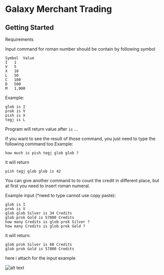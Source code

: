 # Galaxy Merchant Trading

## Getting Started
Requirements

Input command for roman number should be contain by following symbol
```
Symbol	Value
I	1
V	5
X	10
L	50
C	100
D	500
M	1,000
```

Example:

```
glob is I 
prok is V 
pish is X 
tegj is L
```

Program will return value after `is` ...

If you want to see the result of those command, you just need to type the following command too
Example:

``
how much is pish tegj glob glob ?
``

it will return 

`pish tegj glob glob is 42`

You can give another command to to count the credit in different place, but at first you need to
insert roman numeral. 

Example input (*need to type cannot use copy paste):

```
glob is I
prok is V 
glob glob Silver is 34 Credits
glob prok Gold is 57800 Credits
how many Credits is glob prok Silver ?
how many Credits is glob prok Gold ?
```
it will return:

```
glob prok Silver is 68 Credits
glob prok Gold is 57800 Credits
``` 

here i attach for the input example

![alt text](https://i.ibb.co/b65ZfMK/Screen-Shot-2020-01-29-at-20-00-18.png)
